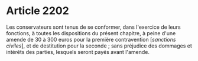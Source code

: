 # Article 2202

Les conservateurs sont tenus de se conformer, dans l'exercice de leurs fonctions, à toutes les dispositions du présent chapitre, à peine d'une amende de 30 à 300 euros pour la première contravention [*sanctions civiles*], et de destitution pour la seconde ; sans préjudice des dommages et intérêts des parties, lesquels seront payés avant l'amende.
